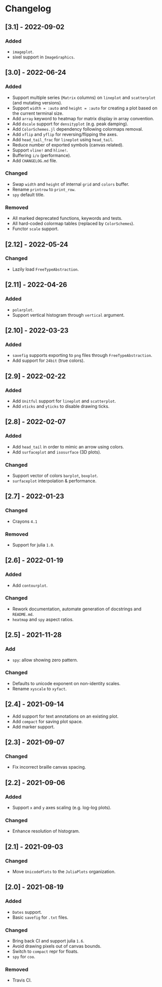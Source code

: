 # Changelog

## [3.1] - 2022-09-02
### Added
- `imageplot`.
- sixel support in `ImageGraphics`.

## [3.0] - 2022-06-24
### Added
- Support multiple series (`Matrix` columns) on `lineplot` and `scatterplot` (and mutating versions).
- Support `width = :auto` and `height = :auto` for creating a plot based on the current terminal size.
- Add `array` keyword to heatmap for matrix display in array convention.
- Add `dscale` support for `densityplot` (e.g. peak damping).
- Add `ColorSchemes.jl` dependency following colormaps removal.
- Add `xflip` and `yflip` for reversing/flipping the axes.
- Add `head_tail_frac` for `lineplot` using `head_tail`.
- Reduce number of exported symbols (canvas related).
- Support `vline!` and `hline!`.
- Buffering `i/o` (performance).
- Add `CHANGELOG.md` file.

### Changed
- Swap `width` and `height` of internal `grid` and `colors` buffer.
- Rename `printrow` to `print_row`.
- `spy` default title.

### Removed
- All marked deprecated functions, keywords and tests.
- All hard-coded colormap tables (replaced by `ColorSchemes`).
- Functor `scale` support.

## [2.12] - 2022-05-24
### Changed
- Lazily load `FreeTypeAbstraction`.

## [2.11] - 2022-04-26
### Added
- `polarplot`.
- Support vertical histogram through `vertical` argument.

## [2.10] - 2022-03-23
### Added
- `savefig` supports exporting to `png` files through `FreeTypeAbstraction`.
- Add support for `24bit` (true colors).

## [2.9] - 2022-02-22
### Added
- Add `Unitful` support for `lineplot` and `scatterplot`.
- Add `xticks` and `yticks` to disable drawing ticks.

## [2.8] - 2022-02-07
### Added
- Add `head_tail` in order to mimic an arrow using colors.
- Add `surfaceplot` and `isosurface` (3D plots).

### Changed
- Support vector of colors `barplot`, `boxplot`.
- `surfaceplot` interpolation & performance.

## [2.7] - 2022-01-23
### Changed
- Crayons `4.1`

### Removed
- Support for julia `1.0`.

## [2.6] - 2022-01-19
### Added
- Add `contourplot`.

### Changed
- Rework documentation, automate generation of docstrings and `README.md`.
- `heatmap` and `spy` aspect ratios.

## [2.5] - 2021-11-28
### Add
- `spy`: allow showing zero pattern.

### Changed
- Defaults to unicode exponent on non-identity scales.
- Rename `xyscale` to `xyfact`.

## [2.4] - 2021-09-14
- Add support for text annotations on an existing plot.
- Add `compact` for saving plot space.
- Add marker support.

## [2.3] - 2021-09-07
### Changed
- Fix incorrect braille canvas spacing.

## [2.2] - 2021-09-06
### Added
- Support `x` and `y` axes scaling (e.g. log-log plots).

### Changed
- Enhance resolution of histogram.

## [2.1] - 2021-09-03
### Changed
- Move `UnicodePlots` to the `JuliaPlots` organization.

## [2.0] - 2021-08-19
### Added
- `Dates` support.
- Basic `savefig` for `.txt` files.

### Changed
- Bring back CI and support julia `1.6`.
- Avoid drawing pixels out of canvas bounds.
- Switch to `compact` repr for floats.
- `spy` for `coo`.

### Removed
- Travis CI.